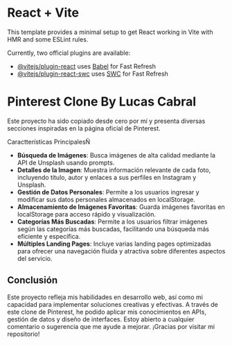 # React + Vite

This template provides a minimal setup to get React working in Vite with HMR and some ESLint rules.

Currently, two official plugins are available:

- [@vitejs/plugin-react](https://github.com/vitejs/vite-plugin-react/blob/main/packages/plugin-react/README.md) uses [Babel](https://babeljs.io/) for Fast Refresh
- [@vitejs/plugin-react-swc](https://github.com/vitejs/vite-plugin-react-swc) uses [SWC](https://swc.rs/) for Fast Refresh

# Pinterest Clone By Lucas Cabral

Este proyecto ha sido copiado desde cero por mí y presenta diversas secciones inspiradas en la página oficial de Pinterest.

Caractterísticas PrincipalesÑ
- **Búsqueda de Imágenes**: Busca imágenes de alta calidad mediante la API de Unsplash usando prompts.
- **Detalles de la Imagen**: Muestra información relevante de cada foto, incluyendo título, autor y enlaces a sus perfiles en Instagram y Unsplash.
- **Gestión de Datos Personales**: Permite a los usuarios ingresar y modificar sus datos personales almacenados en localStorage.
- **Almacenamiento de Imágenes Favoritas**: Guarda imágenes favoritas en localStorage para acceso rápido y visualización.
- **Categorías Más Buscadas**: Permite a los usuarios filtrar imágenes según las categorías más buscadas, facilitando una búsqueda más eficiente y específica.
- **Múltiples Landing Pages**: Incluye varias landing pages optimizadas para ofrecer una navegación fluida y atractiva sobre diferentes aspectos del servicio.

## Conclusión

Este proyecto refleja mis habilidades en desarrollo web, así como mi capacidad para implementar soluciones creativas y efectivas. A través de este clone de Pinterest, he podido aplicar mis conocimientos en APIs, gestión de datos y diseño de interfaces. Estoy abierto a cualquier comentario o sugerencia que me ayude a mejorar. ¡Gracias por visitar mi repositorio!

